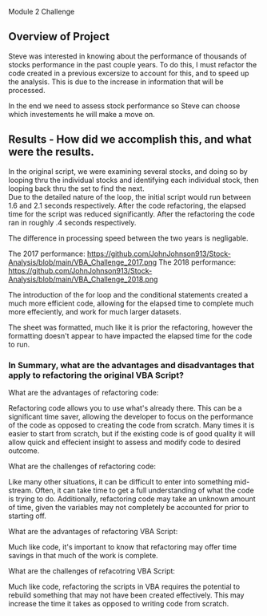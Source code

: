 Module 2 Challenge

## Overview of Project

Steve was interested in knowing about the performance of thousands of stocks performance in the past couple years.  To do this, I must refactor the code created in a previous excersize to 
account for this, and to speed up the analysis.  This is due to the increase in information that will be processed.

In the end we need to assess stock performance so Steve can choose which investements he will make a move on.

## Results - How did we accomplish this, and what were the results.

In the original script, we were examining several stocks, and doing so by looping thru the individual stocks and identifying each individual stock, then looping back thru the set to find the next.  
Due to the detailed nature of the loop, the initial script would run between 1.6 and 2.1 seconds respectively.  After the code refactoring, the elapsed time for the script was reduced significantly.  After the refactoring the code ran in roughly .4 seconds respectively.  

The difference in processing speed between the two years is negligable. 

The 2017 performance:  https://github.com/JohnJohnson913/Stock-Analysis/blob/main/VBA_Challenge_2017.png
The 2018 performance:  https://github.com/JohnJohnson913/Stock-Analysis/blob/main/VBA_Challenge_2018.png

The introduction of the for loop and the conditional statements created a much more efficient code, allowing for the elapsed time to complete much more effeciently, and work for much larger datasets.

The sheet was formatted, much like it is prior the refactoring, however the formatting doesn't appear to have impacted the elapsed time for the code to run.

### In Summary, what are the advantages and disadvantages that apply to refactoring the original VBA Script?

What are the advantages of refactoring code:

Refactoring code allows you to use what's already there.  This can be a significant time saver, allowing the developer to focus on the performance of the code as
opposed to creating the code from scratch.  Many times it is easier to start from scratch, but if the existing code is of good quality it will allow quick and effecient insight
to assess and modify code to desired outcome.

What are the challenges of refactoring code:

Like many other situations, it can be difficult to enter into something mid-stream.  Often, it can take time to get a full understanding of what the code is trying to do.  Additionally, refactoring code 
may take an unknown amount of time, given the variables may not completely be accounted for prior to starting off.

What are the advantages of refactoring VBA Script:

Much like code, it's important to know that refactoring may offer time savings in that much of the work is complete.

What are the challenges of refacotring VBA Script:

Much like code, refactoring the scripts in VBA requires the potential to rebuild something that may not have been created effectively.   This may increase the time it takes as opposed to writing code from scratch.
